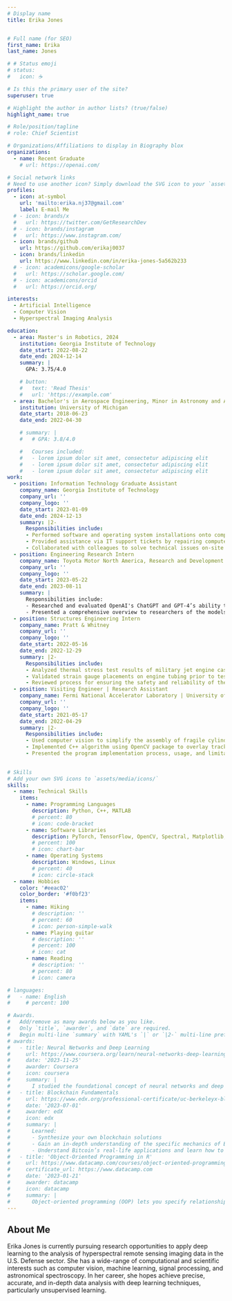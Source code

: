 ```yaml
---
# Display name
title: Erika Jones


# Full name (for SEO)
first_name: Erika
last_name: Jones

# # Status emoji
# status:
#   icon: ☕️

# Is this the primary user of the site?
superuser: true

# Highlight the author in author lists? (true/false)
highlight_name: true

# Role/position/tagline
# role: Chief Scientist

# Organizations/Affiliations to display in Biography blox
organizations:
  - name: Recent Graduate
    # url: https://openai.com/

# Social network links
# Need to use another icon? Simply download the SVG icon to your `assets/media/icons/` folder.
profiles:
  - icon: at-symbol
    url: 'mailto:erika.nj37@gmail.com'
    label: E-mail Me
  # - icon: brands/x
  #   url: https://twitter.com/GetResearchDev
  # - icon: brands/instagram
  #   url: https://www.instagram.com/
  - icon: brands/github
    url: https://github.com/erikaj0037
  - icon: brands/linkedin
    url: https://www.linkedin.com/in/erika-jones-5a562b233
  # - icon: academicons/google-scholar
  #   url: https://scholar.google.com/
  # - icon: academicons/orcid
  #   url: https://orcid.org/

interests:
  - Artificial Intelligence
  - Computer Vision
  - Hyperspectral Imaging Analysis

education:
  - area: Master's in Robotics, 2024
    institution: Georgia Institute of Technology
    date_start: 2022-08-22
    date_end: 2024-12-14
    summary: |
      GPA: 3.75/4.0

    # button:
    #   text: 'Read Thesis'
    #   url: 'https://example.com'
  - area: Bachelor's in Aerospace Engineering, Minor in Astronomy and Astrophysics, 2022
    institution: University of Michigan
    date_start: 2018-06-23
    date_end: 2022-04-30

    # summary: |
    #   # GPA: 3.8/4.0

    #   Courses included:
    #   - lorem ipsum dolor sit amet, consectetur adipiscing elit
    #   - lorem ipsum dolor sit amet, consectetur adipiscing elit
    #   - lorem ipsum dolor sit amet, consectetur adipiscing elit
work:
  - position: Information Technology Graduate Assistant
    company_name: Georgia Institute of Technology
    company_url: ''
    company_logo: ''
    date_start: 2023-01-09
    date_end: 2024-12-13
    summary: |2-
      Responsibilities include:
      - Performed software and operating system installations onto computers for faculty, staff, and students of the Aerospace Engineering department
      - Provided assistance via IT support tickets by repairing computers and preparing new devices
      - Collaborated with colleagues to solve technical issues on-site related to computer functionality, network connection, and other systems that supported teaching and research
  - position: Engineering Research Intern
    company_name: Toyota Motor North America, Research and Development
    company_url: ''
    company_logo: ''
    date_start: 2023-05-22
    date_end: 2023-08-11
    summary: |
      Responsibilities include:
      - Researched and evaluated OpenAI's ChatGPT and GPT-4’s ability to support researchers through report revision, meeting content summarization, and resource compilation
      - Presented a comprehensive overview to researchers of the models’ deep learning process, cross-domain performance, limitations, and integration potential
  - position: Structures Engineering Intern
    company_name: Pratt & Whitney
    company_url: ''
    company_logo: ''
    date_start: 2022-05-16
    date_end: 2022-12-29
    summary: |2-
      Responsibilities include:
      - Analyzed thermal stress test results of military jet engine casings and organized data to support engineers
      - Validated strain gauge placements on engine tubing prior to testing
      - Reviewed process for ensuring the safety and reliability of the engine by studying Mechanical Engine Design documentation
  - position: Visiting Engineer | Research Assistant
    company_name: Fermi National Accelerator Laboratory | University of Michigan
    company_url: ''
    company_logo: ''
    date_start: 2021-05-17
    date_end: 2022-04-29
    summary: |2-
      Responsibilities include:
      - Used computer vision to simplify the assembly of fragile cylindrical planes for the Muon-to-Electron Conversion Experiment (Mu2e) Tracker of the Mu2e Project 
      - Implemented C++ algorithm using OpenCV package to overlay tracker component diagram on live camera feed of assembly table and calibrate to camera configuration for precise placement of parts
      - Presented the program implementation process, usage, and limitations to physicists and technicians
  

# Skills
# Add your own SVG icons to `assets/media/icons/`
skills:
  - name: Technical Skills
    items:
      - name: Programming Languages
        description: Python, C++, MATLAB
        # percent: 80
        # icon: code-bracket
      - name: Software Libraries
        description: PyTorch, TensorFlow, OpenCV, Spectral, Matplotlib, Seaborn, Scikit-Learn, ROS2
        # percent: 100
        # icon: chart-bar
      - name: Operating Systems
        description: Windows, Linux
        # percent: 40
        # icon: circle-stack
  - name: Hobbies
    color: '#eeac02'
    color_border: '#f0bf23'
    items:
      - name: Hiking
        # description: ''
        # percent: 60
        # icon: person-simple-walk
      - name: Playing guitar
        # description: ''
        # percent: 100
        # icon: cat
      - name: Reading
        # description: ''
        # percent: 80
        # icon: camera

# languages:
#   - name: English
#     # percent: 100

# Awards.
#   Add/remove as many awards below as you like.
#   Only `title`, `awarder`, and `date` are required.
#   Begin multi-line `summary` with YAML's `|` or `|2-` multi-line prefix and indent 2 spaces below.
# awards:
#   - title: Neural Networks and Deep Learning
#     url: https://www.coursera.org/learn/neural-networks-deep-learning
#     date: '2023-11-25'
#     awarder: Coursera
#     icon: coursera
#     summary: |
#       I studied the foundational concept of neural networks and deep learning. By the end, I was familiar with the significant technological trends driving the rise of deep learning; build, train, and apply fully connected deep neural networks; implement efficient (vectorized) neural networks; identify key parameters in a neural network’s architecture; and apply deep learning to your own applications.
#   - title: Blockchain Fundamentals
#     url: https://www.edx.org/professional-certificate/uc-berkeleyx-blockchain-fundamentals
#     date: '2023-07-01'
#     awarder: edX
#     icon: edx
#     summary: |
#       Learned:
#       - Synthesize your own blockchain solutions
#       - Gain an in-depth understanding of the specific mechanics of Bitcoin
#       - Understand Bitcoin’s real-life applications and learn how to attack and destroy Bitcoin, Ethereum, smart contracts and Dapps, and alternatives to Bitcoin’s Proof-of-Work consensus algorithm
#   - title: 'Object-Oriented Programming in R'
#     url: https://www.datacamp.com/courses/object-oriented-programming-with-s3-and-r6-in-r
#     certificate_url: https://www.datacamp.com
#     date: '2023-01-21'
#     awarder: datacamp
#     icon: datacamp
#     summary: |
#       Object-oriented programming (OOP) lets you specify relationships between functions and the objects that they can act on, helping you manage complexity in your code. This is an intermediate level course, providing an introduction to OOP, using the S3 and R6 systems. S3 is a great day-to-day R programming tool that simplifies some of the functions that you write. R6 is especially useful for industry-specific analyses, working with web APIs, and building GUIs.
---
```


## About Me

Erika Jones is currently pursuing research opportunities to apply deep learning to the analysis of hyperspectral remote sensing imaging data in the U.S. Defense sector. She has a wide-range of computational and scientific interests such as computer vision, machine learning, signal processing, and astronomical spectroscopy. In her career, she hopes achieve precise, accurate, and in-depth data analysis with deep learning techniques, particularly unsupervised learning.
